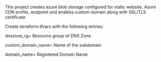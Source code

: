 This project creates azure blob storage configured for static website, Azure CDN profile, endpoint and enables custom domain along with SSL/TLS certificate

Create terraform.tfvars with the following entries:

dnszone_rg= Resource group of DNS Zone

custom_domain_name= Name of the subdomain

domain_name= Registered Domain Name
